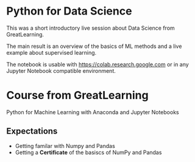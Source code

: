 # Python for Data Science

This was a short introductory live session about Data Science from GreatLearning.

The main result is an overview of the basics of ML methods and a live example about supervised learning.

The notebook is usable with https://colab.research.google.com or in any Jupyter Notebook compatible environment.

# Course from GreatLearning

Python for Machine Learning with Anaconda and Jupyter Notebooks

## Expectations

- Getting familar with Numpy and Pandas
- Getting a **Certificate** of the basiscs of NumPy and Pandas

